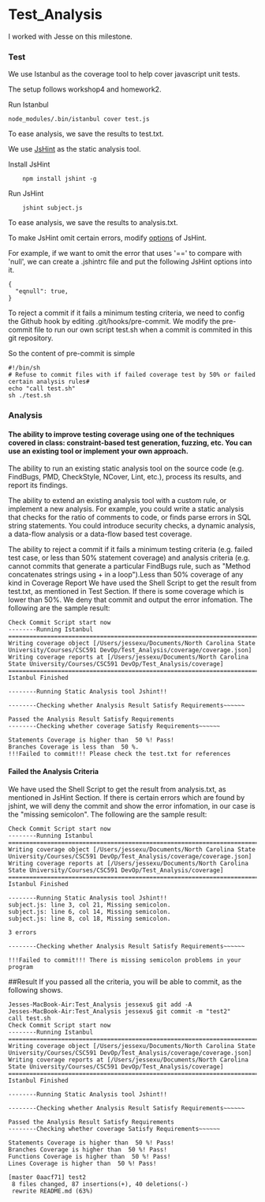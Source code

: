 # Test_Analysis

I worked with Jesse on this milestone.

### Test

We use Istanbul as the coverage tool to help cover javascript unit tests.

The setup follows workshop4 and homework2.

Run Istanbul

	node_modules/.bin/istanbul cover test.js

To ease analysis, we save the results to test.txt.

We use [JsHint](http://jshint.com/docs/) as the static analysis tool.

Install JsHint

        npm install jshint -g

Run JsHint

        jshint subject.js

To ease analysis, we save the results to analysis.txt.

To make JsHint omit certain errors, modify [options](http://jshint.com/docs/options/) of JsHint.

For example, if we want to omit the error that uses '==' to compare with 'null', we can create a .jshintrc file and put the following JsHint options into it.

	{
	  "eqnull": true,
	}

To reject a commit if it fails a minimum testing criteria, we need to config the Github hook by editing .git/hooks/pre-commit. We modify the pre-commit file to run our own script test.sh when a commit is commited in this git repository.

So the content of pre-commit is simple

	#!/bin/sh
	# Refuse to commit files with if failed coverage test by 50% or failed certain analysis rules#
	echo "call test.sh"
	sh ./test.sh

### Analysis

#### The ability to improve testing coverage using one of the techniques covered in class: constraint-based test generation, fuzzing, etc. You can use an existing tool or implement your own approach.

The ability to run an existing static analysis tool on the source code (e.g. FindBugs, PMD, CheckStyle, NCover, Lint, etc.), process its results, and report its findings.

The ability to extend an existing analysis tool with a custom rule, or implement a new analysis. For example, you could write a static analysis that checks for the ratio of comments to code, or finds parse errors in SQL string statements. You could introduce security checks, a dynamic analysis, a data-flow analysis or a data-flow based test coverage.

The ability to reject a commit if it fails a minimum testing criteria (e.g. failed test case, or less than 50% statement coverage) and analysis criteria (e.g. cannot commits that generate a particular FindBugs rule, such as "Method concatenates strings using + in a loop").Less than 50% coverage of any kind in Coverage Report
We have used the Shell Script to get the result from test.txt, as mentioned in Test Section. If there is some coverage which is lower than 50%. We deny that commit and output the error infomation.
The following are the sample result:

	Check Commit Script start now
	--------Running Istanbul
	=============================================================================
	Writing coverage object [/Users/jessexu/Documents/North Carolina State University/Courses/CSC591 DevOp/Test_Analysis/coverage/coverage.json]
	Writing coverage reports at [/Users/jessexu/Documents/North Carolina State University/Courses/CSC591 DevOp/Test_Analysis/coverage]
	=============================================================================
	Istanbul Finished

	--------Running Static Analysis tool Jshint!!

	--------Checking whether Analysis Result Satisfy Requirements~~~~~~

	Passed the Analysis Result Satisfy Requirements 
	--------Checking whether coverage Satisfy Requirements~~~~~~

	Statements Coverage is higher than  50 %! Pass!
	Branches Coverage is less than  50 %.
	!!!Failed to commit!!! Please check the test.txt for references

#### Failed the Analysis Criteria 
We have used the Shell Script to get the result from analysis.txt, as mentioned in JsHint Section. If there is certain errors which are found by jshint, we will deny the commit and show the error infomation, in our case is the "missing semicolon". 
The following are the sample result:

	Check Commit Script start now
	--------Running Istanbul
	=============================================================================
	Writing coverage object [/Users/jessexu/Documents/North Carolina State University/Courses/CSC591 DevOp/Test_Analysis/coverage/coverage.json]
	Writing coverage reports at [/Users/jessexu/Documents/North Carolina State University/Courses/CSC591 DevOp/Test_Analysis/coverage]
	=============================================================================
	Istanbul Finished

	--------Running Static Analysis tool Jshint!!
	subject.js: line 3, col 21, Missing semicolon.
	subject.js: line 6, col 14, Missing semicolon.
	subject.js: line 8, col 18, Missing semicolon.

	3 errors

	--------Checking whether Analysis Result Satisfy Requirements~~~~~~

	!!!Failed to commit!!! There is missing semicolon problems in your program
##Result
If you passed all the criteria, you will be able to commit, as the following shows.

	Jesses-MacBook-Air:Test_Analysis jessexu$ git add -A
	Jesses-MacBook-Air:Test_Analysis jessexu$ git commit -m "test2"
	call test.sh
	Check Commit Script start now
	--------Running Istanbul
	=============================================================================
	Writing coverage object [/Users/jessexu/Documents/North Carolina State University/Courses/CSC591 DevOp/Test_Analysis/coverage/coverage.json]
	Writing coverage reports at [/Users/jessexu/Documents/North Carolina State University/Courses/CSC591 DevOp/Test_Analysis/coverage]
	=============================================================================
	Istanbul Finished

	--------Running Static Analysis tool Jshint!!

	--------Checking whether Analysis Result Satisfy Requirements~~~~~~

	Passed the Analysis Result Satisfy Requirements 
	--------Checking whether coverage Satisfy Requirements~~~~~~

	Statements Coverage is higher than  50 %! Pass!
	Branches Coverage is higher than  50 %! Pass!
	Functions Coverage is higher than  50 %! Pass!
	Lines Coverage is higher than  50 %! Pass!

	[master 0aacf71] test2
	 8 files changed, 87 insertions(+), 40 deletions(-)
	 rewrite README.md (63%)

